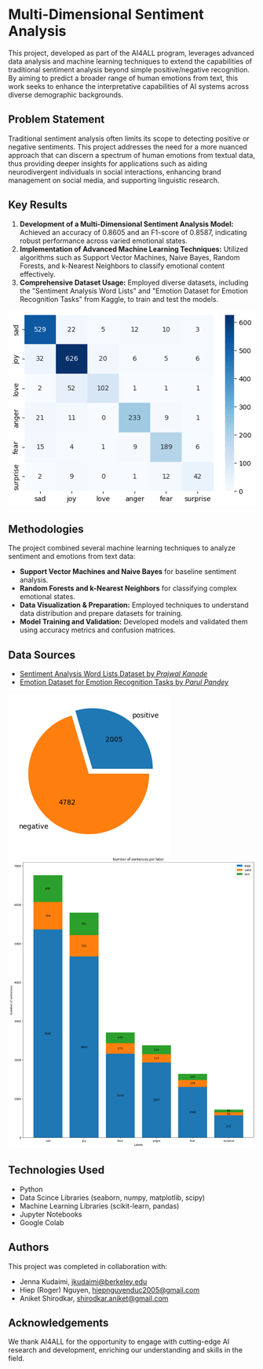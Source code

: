 # Multi-Dimensional Sentiment Analysis

This project, developed as part of the AI4ALL program, leverages advanced data analysis and machine learning techniques to extend the capabilities of traditional sentiment analysis beyond simple positive/negative recognition. By aiming to predict a broader range of human emotions from text, this work seeks to enhance the interpretative capabilities of AI systems across diverse demographic backgrounds.

## Problem Statement <!--- do not change this line -->

Traditional sentiment analysis often limits its scope to detecting positive or negative sentiments. This project addresses the need for a more nuanced approach that can discern a spectrum of human emotions from textual data, thus providing deeper insights for applications such as aiding neurodivergent individuals in social interactions, enhancing brand management on social media, and supporting linguistic research.

## Key Results <!--- do not change this line -->

1. **Development of a Multi-Dimensional Sentiment Analysis Model:** Achieved an accuracy of 0.8605 and an F1-score of 0.8587, indicating robust performance across varied emotional states.
2. **Implementation of Advanced Machine Learning Techniques:** Utilized algorithms such as Support Vector Machines, Naive Bayes, Random Forests, and k-Nearest Neighbors to classify emotional content effectively.
3. **Comprehensive Dataset Usage:** Employed diverse datasets, including the "Sentiment Analysis Word Lists" and "Emotion Dataset for Emotion Recognition Tasks" from Kaggle, to train and test the models.

![Confusion Matrix - Random Forest Classifier](image-2.png)


## Methodologies <!--- do not change this line -->

The project combined several machine learning techniques to analyze sentiment and emotions from text data:

- **Support Vector Machines and Naive Bayes** for baseline sentiment analysis.
- **Random Forests and k-Nearest Neighbors** for classifying complex emotional states.
- **Data Visualization & Preparation:** Employed techniques to understand data distribution and prepare datasets for training.
- **Model Training and Validation:** Developed models and validated them using accuracy metrics and confusion matrices.


## Data Sources <!--- do not change this line -->

- [Sentiment Analysis Word Lists Dataset by *Prajwal Kanade*](https://www.kaggle.com/datasets/prajwalkanade/sentiment-analysis-word-lists-dataset)
- [Emotion Dataset for Emotion Recognition Tasks by *Parul Pandey*](https://www.kaggle.com/datasets/parulpandey/emotion-dataset)

![Sentiment Analysis Word Lists Dataset by *Prajwal Kanade*](image-1.png)
![Emotion Dataset for Emotion Recognition Tasks by *Parul Pandey*](image.png)


## Technologies Used <!--- do not change this line -->

- Python
- Data Scince Libraries (seaborn, numpy, matplotlib, scipy)
- Machine Learning Libraries (scikit-learn, pandas)
- Jupyter Notebooks
- Google Colab

## Authors <!--- do not change this line -->

This project was completed in collaboration with:
- Jenna Kudaimi, [jkudaimi@berkeley.edu](mailto:jkudaimi@berkeley.edu)
- Hiep (Roger) Nguyen, [hiepnguyenduc2005@gmail.com](mailto:hiepnguyenduc2005@gmail.com)
- Aniket Shirodkar, [shirodkar.aniket@gmail.com](mailto:shirodkar.aniket@gmail.com)

## Acknowledgements
We thank AI4ALL for the opportunity to engage with cutting-edge AI research and development, enriching our understanding and skills in the field.

